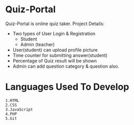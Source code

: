 # Quiz-Portal 

Quiz-Portal is online quiz taker. 
Project Details:

  - Two types of User Login & Registration
    - Student
    - Admin (teacher)
 - User(student) can upload profile picture 
 - Time counter for submitting answer(student)
 - Percentage of Quiz result will be shown 
 - Admin can add question category & question also.


# Languages Used To Develop

    1.HTML
    2.CSS
    3.JavaScript
    4.PHP
    5.Git


